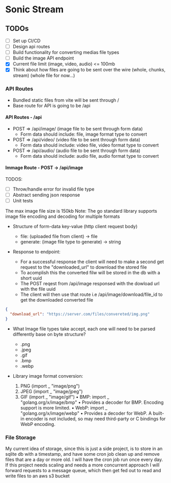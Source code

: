 # Sonic Stream

## TODOs

- [ ] Set up CI/CD
- [ ] Design api routes
- [ ] Build functionality for converting medias file types
- [ ] Build the image API endpoint
- [x] Current file limit (image, video, audio) <= 100mb
- [x] Think about how files are going to be sent over the wire (whole, chunks, stream) (whole file for now...)

### API Routes

- Bundled static files from vite will be sent through /
- Base route for API is going to be /api

#### API Routes - /api

- POST => /api/image/ (image file to be sent through form data)
  - Form data should include: file, image format type to convert
- POST => /api/video/ (video file to be sent through form data)
  - Form data should include: video file, video format type to convert
- POST => /api/audio/ (audio file to be sent through form data)
  - Form data should include: audio file, audio format type to convert

#### Immage Route - POST -> /api/image

TODOS:

- [ ] Throw/handle error for invalid file type
- [ ] Abstract sending json response
- [ ] Unit tests

The max image file size is 150kb
Note: The go standard library supports image file encoding and decoding for multiple formats

- Structure of form-data key-value (http client request body)

  - file: (uploaded file from client) -> file
  - generate: (image file type to generate) -> string

- Response to endpoint:
  - For a successful response the client will need to make a second get request to the "downloaded_url" to download the stored file
  - To acomplish this the converted filw will be stored in the db with a short uuid
  - The POST reqest from /api/image responsed with the dowload url with the file uuid
  - The client will then use that route i.e /api/image/download/file_id to get the downloaded converted file

```json
{
  "download_url": "https://server.com/files/convereted/img.png"
}
```

- What Image file types take accept, each one will need to be parsed differently base on byte structure?

  - .png
  - .jpeg
  - .gif
  - .bmp
  - .webp

- Library image format conversion:
  1. PNG (import \_ "image/png")
  2. JPEG (import \_ "image/jpeg")
  3. GIF (import \_ "image/gif")
     • BMP: import _ "golang.org/x/image/bmp"
     • Provides a decoder for BMP. Encoding support is more limited.
     • WebP: import _ "golang.org/x/image/webp"
     • Provides a decoder for WebP. A built-in encoder is not included, so may need third-party or C bindings for WebP encoding.

### File Storage

My current idea of storage, since this is just a side project, is to store in an sqlite db with a timestamp, and have some cron job clean up and remove files that are a day or more old. I will have the cron job run once every day. If this project needs scaling and needs a more concurrent approach I will forward requests to a message queue, which then get fed out to read and write files to an aws s3 bucket
